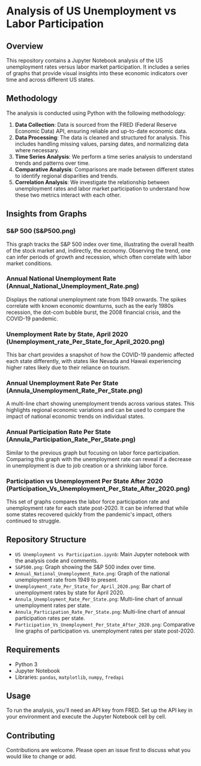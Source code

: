 
# Analysis of US Unemployment vs Labor Participation

## Overview
This repository contains a Jupyter Notebook analysis of the US unemployment rates versus labor market participation. It includes a series of graphs that provide visual insights into these economic indicators over time and across different US states.

## Methodology
The analysis is conducted using Python with the following methodology:

1. **Data Collection**: Data is sourced from the FRED (Federal Reserve Economic Data) API, ensuring reliable and up-to-date economic data.
2. **Data Processing**: The data is cleaned and structured for analysis. This includes handling missing values, parsing dates, and normalizing data where necessary.
3. **Time Series Analysis**: We perform a time series analysis to understand trends and patterns over time.
4. **Comparative Analysis**: Comparisons are made between different states to identify regional disparities and trends.
5. **Correlation Analysis**: We investigate the relationship between unemployment rates and labor market participation to understand how these two metrics interact with each other.

## Insights from Graphs

### S&P 500 (S&P500.png)
This graph tracks the S&P 500 index over time, illustrating the overall health of the stock market and, indirectly, the economy. Observing the trend, one can infer periods of growth and recession, which often correlate with labor market conditions.

### Annual National Unemployment Rate (Annual_National_Unemployment_Rate.png)
Displays the national unemployment rate from 1949 onwards. The spikes correlate with known economic downturns, such as the early 1980s recession, the dot-com bubble burst, the 2008 financial crisis, and the COVID-19 pandemic.

### Unemployment Rate by State, April 2020 (Unemployment_rate_Per_State_for_April_2020.png)
This bar chart provides a snapshot of how the COVID-19 pandemic affected each state differently, with states like Nevada and Hawaii experiencing higher rates likely due to their reliance on tourism.

### Annual Unemployment Rate Per State (Annula_Unemployment_Rate_Per_State.png)
A multi-line chart showing unemployment trends across various states. This highlights regional economic variations and can be used to compare the impact of national economic trends on individual states.

### Annual Participation Rate Per State (Annula_Participation_Rate_Per_State.png)
Similar to the previous graph but focusing on labor force participation. Comparing this graph with the unemployment rate can reveal if a decrease in unemployment is due to job creation or a shrinking labor force.

### Participation vs Unemployment Per State After 2020 (Participation_Vs_Unemployment_Per_State_After_2020.png)
This set of graphs compares the labor force participation rate and unemployment rate for each state post-2020. It can be inferred that while some states recovered quickly from the pandemic's impact, others continued to struggle.

## Repository Structure
- `US Unemployment vs Participation.ipynb`: Main Jupyter notebook with the analysis code and comments.
- `S&P500.png`: Graph showing the S&P 500 index over time.
- `Annual_National_Unemployment_Rate.png`: Graph of the national unemployment rate from 1949 to present.
- `Unemployment_rate_Per_State_for_April_2020.png`: Bar chart of unemployment rates by state for April 2020.
- `Annula_Unemployment_Rate_Per_State.png`: Multi-line chart of annual unemployment rates per state.
- `Annula_Participation_Rate_Per_State.png`: Multi-line chart of annual participation rates per state.
- `Participation_Vs_Unemployment_Per_State_After_2020.png`: Comparative line graphs of participation vs. unemployment rates per state post-2020.

## Requirements
- Python 3
- Jupyter Notebook
- Libraries: `pandas`, `matplotlib`, `numpy`, `fredapi`

## Usage
To run the analysis, you'll need an API key from FRED. Set up the API key in your environment and execute the Jupyter Notebook cell by cell.

## Contributing
Contributions are welcome. Please open an issue first to discuss what you would like to change or add.

